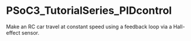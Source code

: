 # PSoC3_TutorialSeries_PIDcontrol
Make an RC car travel at constant speed using a feedback loop via a Hall-effect sensor.
